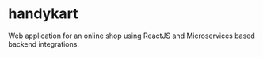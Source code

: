 # handykart
Web application for an online shop using ReactJS and Microservices based backend integrations.
